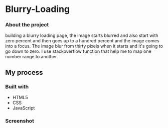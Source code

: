 # Blurry-Loading


### About the project

  building a blurry loading page, the image starts blurred and also start with zero percent and 
  then goes up to a hundred percent and the image comes into a focus.
  The image blur from thirty pixels when it starts and it's going to go down to zero.
  I use stackoverflow function that help me to map one number range to another.


## My process

### Built with

- HTML5
- CSS
- JavaScript


### Screenshot

